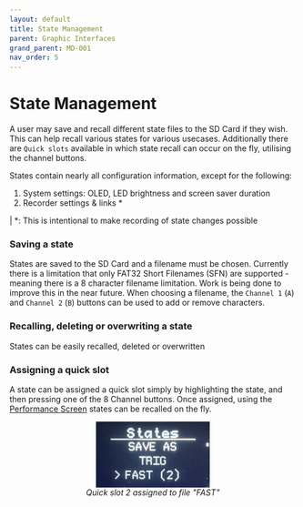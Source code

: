 ```yaml
---
layout: default
title: State Management
parent: Graphic Interfaces
grand_parent: MD-001
nav_order: 5
---
```


# State Management

A user may save and recall different state files to the SD Card if they wish. This can help recall various states for various usecases. Additionally there are `Quick slots` available in which state recall can occur on the fly, utilising the channel buttons.

States contain nearly all configuration information, except for the following:

1. System settings: OLED, LED brightness and screen saver duration
2. Recorder settings & links *

| *: This is intentional to make recording of state changes possible

### Saving a state

States are saved to the SD Card and a filename must be chosen. Currently there is a limitation that only FAT32 Short Filenames (SFN) are supported - meaning there is a 8 character filename limitation. Work is being done to improve this in the near future.
When choosing a filename, the `Channel 1` (`A`) and `Channel 2` (`B`) buttons can be used to add or remove characters.

### Recalling, deleting or overwriting a state

States can be easily recalled, deleted or overwritten

### Assigning a quick slot

A state can be assigned a quick slot simply by highlighting the state, and then pressing one of the 8 Channel buttons. Once assigned, using the [Performance Screen](/md001/graphic_interfaces/performance_screen.html#quickslots) states can be recalled on the fly.

<div style="display: flex; justify-content: center;">
    <div style="display: flex; flex-flow: column; align-items: center; justify-content: center;">
        <img src="/images/state_quickslot.jpg" width="200px" />
        <span style="font-style: italic">Quick slot 2 assigned to file "FAST"</span>
    </div>
</div>
